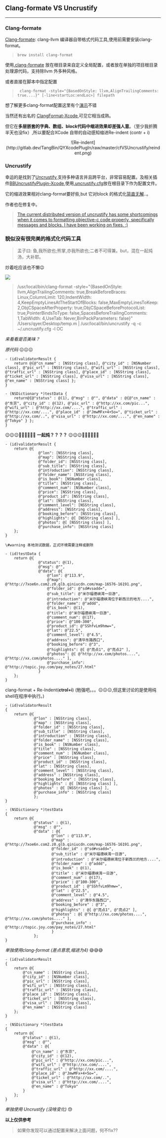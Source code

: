 ## Clang-formate VS Uncrustify
---
### Clang-formate

  [Clang-formate](http://clang.llvm.org/docs/ClangFormat.html): clang-llvm 编译器自带格式代码工具,使用前需要安装clang-format。
   
>	  brew install clang-format

   使用[.clang-formate](https://github.com/Lede-Inc/LDSDKManager_IOS/blob/master/.clang-format) 放在根目录来自定义全局配置，或者放在单独的项目根目录处理源代码，支持除llvm 外多种风格。
   
   或者直接在脚本中指定配置
    
>	   clang-format -style="{BasedOnStyle: llvm,AlignTrailingComments: true....}" [-line<startLoc:endLoc>] filepath
		
   想了解更多clang-format配置这里有个[演示](http://clangformat.com/)不错
   
   当然还有出名的 [ClangFormat-Xcode](https://github.com/travisjeffery/ClangFormat-Xcode),可见它相当成熟。
   
   但它在**多层嵌套的字典、数组、block代码中缩进效果却差强人意**。（至少我折腾半天也没fix）,所以要配合XCode 自带的自动感知缩进Re-indent (contr + i)
   <div align='center'>
     ![Re-indent](http://gitlab.dev/TangBin/QYXcodePlugIn/raw/master/cfVSUncrustify/reindent.png)
   </div>
   
### Uncrustify
   
   幸运的是找到了[Uncrustify](https://github.com/bengardner/uncrustify),支持多种语言并且跨平台，非常容易配置。及相关插件[BBUncrustifyPlugin-Xcode](https://github.com/benoitsan/BBUncrustifyPlugin-Xcode),使用[.uncrustify.cfg](https://gist.github.com/ryanmaxwell/4242629)放在根目录下作为配置文件。
   
   它的缩进效果相对clang-format要好些,but 它对block 的格式化[简直无解](http://stackoverflow.com/questions/16464285/uncrustify-nested-block-indeting-is-wrong)..。
   
   作者也在修复中。
   
   >[The current distributed version of uncrustify has some shortcomings when it comes to formatting objective-c code properly, specifically messages and blocks. I have been working on fixes. :)](https://github.com/markeissler/wonderful-objective-c-style-guide)



### 貌似没有很完美的格式化代码工具

>孟子曰: 鱼,我所欲也;熊掌,亦我所欲也;二者不可得兼。but，混在一起炖汤，大补耶。

炒着吃应该也不懒😉

![](http://gitlab.dev/TangBin/QYXcodePlugIn/raw/master/cfVSUncrustify/pop.gif)

	
>	/usr/local/bin/clang-format -style="{BasedOnStyle: llvm,AlignTrailingComments: true,BreakBeforeBraces: Linux,ColumnLimit: 120,IndentWidth: 4,KeepEmptyLinesAtTheStartOfBlocks: false,MaxEmptyLinesToKeep: 2,ObjCSpaceAfterProperty: true,ObjCSpaceBeforeProtocolList: true,PointerBindsToType: false,SpacesBeforeTrailingComments: 1,TabWidth: 4,UseTab: Never,BinPackParameters: false}"  /Users/qyer/Desktop/temp.m | /usr/local/bin/uncrustify  -q -c ~/.uncrustify.cfg -l OC



*来看看是否美味？*

*原代码* 😖😖😖

	- (id)validatorResult {
	    return @{@"cn_name" : [NSString class], @"city_id" : [NSNumber class], @"pic_url" : [NSString class], @"wifi_url" : [NSString class], @"traffic_url" : [NSString class], @"place_id" : [NSString class], @"ticket_url" : [NSString class], @"visa_url" : [NSString class], @"en_name" : [NSString class] };
	}
	
	- (NSDictionary *)testData {
	    return@{@"status" : @(1), @"msg" : @"", @"data" : @{@"cn_name" : @"东京", @"city_id" : @(12), @"pic_url" : @"http://xx.com/pic...", @"wifi_url" : @"http://xx.com/....", @"traffic_url" : @"http://xx.com/....", @"place_id" : @"JmwMFx+4+5o=", @"ticket_url" : @"http://xx.com/..", @"visa_url" : @"http://xx.com/....", @"en_name" : @"Tokyo" } };
	}

😉😉😉🎉🎉🎉🍻🍻🍻 **一起炖？？？？** 😉😉😉🎉🎉🎉🍻🍻🍻
	
	- (id)validatorResult {
	    return @{
	               @"lon": [NSString class],
	               @"map": [NSString class],
	               @"folder_id": [NSString class],
	               @"sub_title": [NSString class],
	               @"introduction": [NSString class],
	               @"folder_name": [NSString class],
	               @"is_book": [NSNumber class],
	               @"title": [NSString class],
	               @"comment_num": [NSNumber class],
	               @"price": [NSString class],
	               @"product_id": [NSString class],
	               @"lat": [NSString class],
	               @"comment_level": [NSString class],
	               @"address": [NSString class],
	               @"booking_before": [NSString class],
	               @"highlights": @[ [NSString class] ],
	               @"photos": @[ [NSString class] ],
	               @"purchase_info": [NSString class]
	    };
	}
	
	\#warning 本地测试数据，正式环境需要注释或删除
	
	- (id)testData {
	    return @{
	               @"status": @(1),
	               @"msg": @"",
	               @"data": @{
	                   @"lon": @"113.9",
	                   @"map": @"http://7xoe6n.com2.z0.glb.qiniucdn.com/map-16576-16191.png",
	                   @"folder_id": @"sd#vsadd=",
	                   @"sub_title": @"米尔福德峡湾一日游",
	                   @"introduction": @"米尔福德峡湾位于新西兰的地方....",
	                   @"folder_name": @"addd",
	                   @"is_book": @(1),
	                   @"title": @"米尔福德峡湾一日游",
	                   @"comment_num": @(17),
	                   @"price": @"100-300",
	                   @"product_id": @"SShfvLm9hmw=",
	                   @"lat": @"22.5",
	                   @"comment_level": @"4.5",
	                   @"address": @"清华东路西口",
	                   @"booking_before": @"3",
	                   @"highlights": @[ @"亮点1", @"亮点2" ],
	                   @"photos": @[ @"http://xx.com/photos....", @"http://xx.com/photos...." ],
	                   @"purchase_info": @"http://topic.joy.com/pay_notes/27.html"
	               }
	    };
	}


clang-format + Re-Indent(**ctrol+i**)	(勉强吧。。。😐😐😐,但这里讨论的是使用纯shell在程序中执行。)

	- (id)validatorResult
	{
	    return @{
	             @"lon" : [NSString class],
	             @"map" : [NSString class],
	             @"folder_id" : [NSString class],
	             @"sub_title" : [NSString class],
	             @"introduction" : [NSString class],
	             @"folder_name" : [NSString class],
	             @"is_book" : [NSNumber class],
	             @"title" : [NSString class],
	             @"comment_num" : [NSNumber class],
	             @"price" : [NSString class],
	             @"product_id" : [NSString class],
	             @"lat" : [NSString class],
	             @"comment_level" : [NSString class],
	             @"address" : [NSString class],
	             @"booking_before" : [NSString class],
	             @"highlights" : @[ [NSString class] ],
	             @"photos" : @[ [NSString class] ],
	             @"purchase_info" : [NSString class]
	             };
	}
	
	- (NSDictionary *)testData
	{
	    return @{
	             @"status" : @(1),
	             @"msg" : @"",
	             @"data" : @{
	                     @"lon" : @"113.9",
	                     @"map" : @"http://7xoe6n.com2.z0.glb.qiniucdn.com/map-16576-16191.png",
	                     @"folder_id" : @"sd#vsadd=",
	                     @"sub_title" : @"米尔福德峡湾一日游",
	                     @"introduction" : @"米尔福德峡湾位于新西兰的地方....",
	                     @"folder_name" : @"addd",
	                     @"is_book" : @(1),
	                     @"title" : @"米尔福德峡湾一日游",
	                     @"comment_num" : @(17),
	                     @"price" : @"100-300",
	                     @"product_id" : @"SShfvLm9hmw=",
	                     @"lat" : @"22.5",
	                     @"comment_level" : @"4.5",
	                     @"address" : @"清华东路西口",
	                     @"booking_before" : @"3",
	                     @"highlights" : @[ @"亮点1", @"亮点2" ],
	                     @"photos" : @[ @"http://xx.com/photos....", @"http://xx.com/photos...." ],
	                     @"purchase_info" : @"http://topic.joy.com/pay_notes/27.html"
	                     }
	             };
	}

*单独使用clang-format (差点意思,缩进为4)* 😅😅😅

	- (id)validatorResult
	{
	    return @{
	        @"cn_name" : [NSString class],
	        @"city_id" : [NSNumber class],
	        @"pic_url" : [NSString class],
	        @"wifi_url" : [NSString class],
	        @"traffic_url" : [NSString class],
	        @"place_id" : [NSString class],
	        @"ticket_url" : [NSString class],
	        @"visa_url" : [NSString class],
	        @"en_name" : [NSString class]
	    };
	}
	
	- (NSDictionary *)testData
	{
	    return @{
	        @"status" : @(1),
	        @"msg" : @"",
	        @"data" : @{
	            @"cn_name" : @"东京",
	            @"city_id" : @(12),
	            @"pic_url" : @"http://xx.com/pic...",
	            @"wifi_url" : @"http://xx.com/....",
	            @"traffic_url" : @"http://xx.com/....",
	            @"place_id" : @"JmwMFx+4+5o=",
	            @"ticket_url" : @"http://xx.com/..",
	            @"visa_url" : @"http://xx.com/....",
	            @"en_name" : @"Tokyo"
	        }
	    };
	}

*单独使用 Uncrustify (没啥变化)* 😓


**以上仅供参考**


>如果你发现可以通过配置来解决上面问题，何不fix??